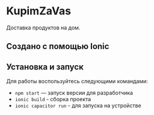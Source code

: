 # KupimZaVas

Доставка продуктов на дом.

##  Создано с помощью Ionic

## Установка и запуск
Для работы воспользуйтесь следующими командами:

- `npm start` — запуск версии для разработчика
- `ionic build` - сборка проекта
- `ionic capacitor run` - для запуска на устройстве
